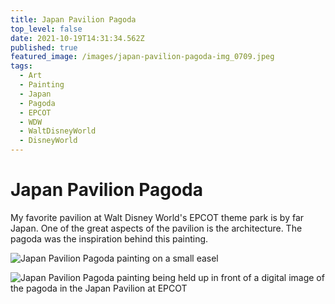 ```yaml
---
title: Japan Pavilion Pagoda
top_level: false
date: 2021-10-19T14:31:34.562Z
published: true
featured_image: /images/japan-pavilion-pagoda-img_0709.jpeg
tags:
  - Art
  - Painting
  - Japan
  - Pagoda
  - EPCOT
  - WDW
  - WaltDisneyWorld
  - DisneyWorld
---
```

# Japan Pavilion Pagoda

My favorite pavilion at Walt Disney World's EPCOT theme park is by far Japan. One of the great aspects of the pavilion is the architecture. The pagoda was the inspiration behind this painting.

![Japan Pavilion Pagoda painting on a small easel](/images/japan-pavilion-pagoda-img_0711.jpeg "Japan Pavilion Pagoda painting on a small easel")

![Japan Pavilion Pagoda painting being held up in front of a digital image of the pagoda in the Japan Pavilion at EPCOT](/images/japan-pavilion-pagoda-img_0712.jpeg "Japan Pavilion Pagoda painting being held up in front of a digital image of the pagoda in the Japan Pavilion at EPCOT")